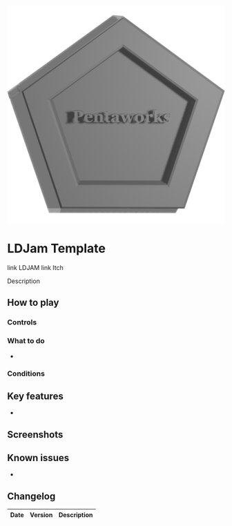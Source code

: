 ![Title](https://github.com/Pentaworks-Group/ldjam58/blob/main/Data/Pentaworks.png?raw=true)

# LDJam Template
link LDJAM
link Itch

Description

## How to play



### Controls



### What to do

* 

### Conditions


## Key features

* 

## Screenshots



## Known issues

* 

## Changelog


|     Date   | Version | Description
|------------|---------|------------

